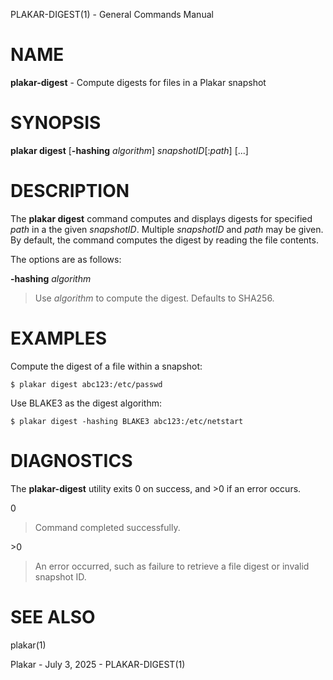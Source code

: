 PLAKAR-DIGEST(1) - General Commands Manual

# NAME

**plakar-digest** - Compute digests for files in a Plakar snapshot

# SYNOPSIS

**plakar&nbsp;digest**
\[**-hashing**&nbsp;*algorithm*]
*snapshotID*\[:*path*]
\[...]

# DESCRIPTION

The
**plakar digest**
command computes and displays digests for specified
*path*
in a the given
*snapshotID*.
Multiple
*snapshotID*
and
*path*
may be given.
By default, the command computes the digest by reading the file
contents.

The options are as follows:

**-hashing** *algorithm*

> Use
> *algorithm*
> to compute the digest.
> Defaults to SHA256.

# EXAMPLES

Compute the digest of a file within a snapshot:

	$ plakar digest abc123:/etc/passwd

Use BLAKE3 as the digest algorithm:

	$ plakar digest -hashing BLAKE3 abc123:/etc/netstart

# DIAGNOSTICS

The **plakar-digest** utility exits&#160;0 on success, and&#160;&gt;0 if an error occurs.

0

> Command completed successfully.

&gt;0

> An error occurred, such as failure to retrieve a file digest or
> invalid snapshot ID.

# SEE ALSO

plakar(1)

Plakar - July 3, 2025 - PLAKAR-DIGEST(1)

